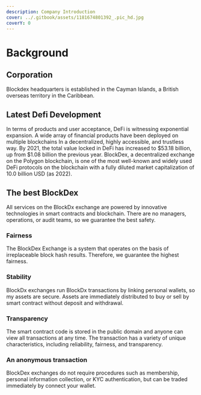 ```yaml
---
description: Company Introduction
cover: ../.gitbook/assets/1181674801392_.pic_hd.jpg
coverY: 0
---
```


# Background

## Corporation

Blockdex headquarters is established in the Cayman Islands, a British overseas territory in the Caribbean.

## Latest Defi Development

In terms of products and user acceptance, DeFi is witnessing exponential expansion. A wide array of financial products have been deployed on multiple blockchains In a decentralized, highly accessible, and trustless way. By 2021, the total value locked in DeFi has increased to $53.18 billion, up from $1.08 billion the previous year. BlockDex, a decentralized exchange on the Polygon blockchain, is one of the most well-known and widely used DeFi protocols on the blockchain with a fully diluted market capitalization of 10.0 billion USD (as 2022).

## The best BlockDex

All services on the BlockDx exchange are powered by innovative technologies in smart contracts and blockchain. There are no managers, operations, or audit teams, so we guarantee the best safety.

### Fairness

The BlockDex Exchange is a system that operates on the basis of irreplaceable block hash results. Therefore, we guarantee the highest fairness.

### Stability

BlockDx exchanges run BlockDx transactions by linking personal wallets, so my assets are secure. Assets are immediately distributed to buy or sell by smart contract without deposit and withdrawal.

### Transparency

The smart contract code is stored in the public domain and anyone can view all transactions at any time. The transaction has a variety of unique characteristics, including reliability, fairness, and transparency.

### An anonymous transaction

BlockDex exchanges do not require procedures such as membership, personal information collection, or KYC authentication, but can be traded immediately by connect your wallet.
